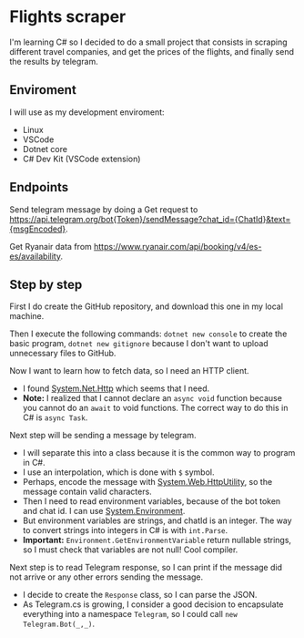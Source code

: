 # Flights scraper

I'm learning C# so I decided to do a small project that consists in scraping different travel companies, and get the prices of the flights, and finally send the results by telegram.

## Enviroment

I will use as my development enviroment:

- Linux
- VSCode
- Dotnet core
- C# Dev Kit (VSCode extension)

## Endpoints

Send telegram message by doing a Get request to <https://api.telegram.org/bot{Token}/sendMessage?chat_id={ChatId}&text={msgEncoded}>.

Get Ryanair data from <https://www.ryanair.com/api/booking/v4/es-es/availability>.

## Step by step

First I do create the GitHub repository, and download this one in my local machine.

Then I execute the following commands: `dotnet new console` to create the basic program, `dotnet new gitignore` because I don't want to upload unnecessary files to GitHub.

Now I want to learn how to fetch data, so I need an HTTP client.

- I found [System.Net.Http](https://learn.microsoft.com/en-us/dotnet/api/system.net.http.httpclient?view=net-8.0) which seems that I need.
- **Note:** I realized that I cannot declare an `async void` function because you cannot do an `await` to void functions. The correct way to do this in C# is `async Task`.

Next step will be sending a message by telegram.

- I will separate this into a class because it is the common way to program in C#.
- I use an interpolation, which is done with `$` symbol.
- Perhaps, encode the message with [System.Web.HttpUtility](https://learn.microsoft.com/en-us/dotnet/api/system.web.httputility.urlencode?view=net-8.0), so the message contain valid characters.
- Then I need to read environment variables, because of the bot token and chat id. I can use [System.Environment](https://learn.microsoft.com/en-us/dotnet/api/system.environment.getenvironmentvariable?view=net-7.0).
- But environment variables are strings, and chatId is an integer. The way to convert strings into integers in C# is with `int.Parse`.
- **Important:** `Environment.GetEnvironmentVariable` return nullable strings, so I must check that variables are not null! Cool compiler.

Next step is to read Telegram response, so I can print if the message did not arrive or any other errors sending the message.

- I decide to create the `Response` class, so I can parse the JSON.
- As Telegram.cs is growing, I consider a good decision to encapsulate everything into a namespace `Telegram`, so I could call `new Telegram.Bot(_,_)`.
